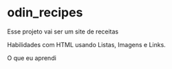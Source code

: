 # odin_recipes

Esse projeto vai ser um site de receitas

Habilidades com HTML usando Listas, Imagens e Links.

O que eu aprendi
